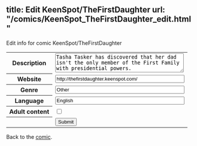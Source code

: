 title: Edit KeenSpot/TheFirstDaughter
url: "/comics/KeenSpot_TheFirstDaughter_edit.html"
---
Edit info for comic KeenSpot/TheFirstDaughter

<form name="comic" action="http://gaepostmail.appspot.com/comic/" method="post">
<table class="comicinfo">
<tr>
<th>Description</th><td><textarea name="description" cols="40" rows="3">Tasha Tasker has discovered that her dad isn't the only member of the First Family with presidential powers.</textarea></td>
</tr>
<tr>
<th>Website</th><td><input type="text" name="url" value="http://thefirstdaughter.keenspot.com/" size="40"/></td>
</tr>
<tr>
<th>Genre</th><td><input type="text" name="genre" value="Other" size="40"/></td>
</tr>
<tr>
<th>Language</th><td><input type="text" name="language" value="English" size="40"/></td>
</tr>
<tr>
<th>Adult content</th><td><input type="checkbox" name="adult" value="adult" /></td>
</tr>
<tr>
<th></th><td>
<input type="hidden" name="comic" value="KeenSpot_TheFirstDaughter" />
<input type="submit" name="submit" value="Submit" />
</td>
</tr>
</table>
</form>

Back to the [comic](KeenSpot_TheFirstDaughter.html).
